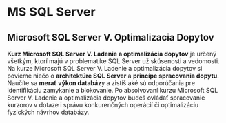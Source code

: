 # MS SQL Server
## Microsoft SQL Server V. Optimalizacia Dopytov

**Kurz Microsoft SQL Server V. Ladenie a optimalizácia dopytov** je určený všetkým, ktorí majú v problematike SQL Server už skúsenosti a vedomosti. Na kurze Microsoft SQL Server V. Ladenie a optimalizácia dopytov si povieme niečo o **architektúre SQL Server** a **princípe spracovania dopytu**. Naučíte sa **merať výkon databáz**y a zistíš aké sú odporúčania pre identifikáciu zamykanie a blokovanie. Po absolvovaní kurzu Microsoft SQL Server V. Ladenie a optimalizácia dopytov budeš ovládať spracovanie kurzorov v dotaze i správu konkurenčných operácií či optimalizáciu fyzických návrhov databázy.
